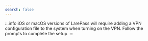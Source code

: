 ```yaml
---
search: false
---
```

<tabs>
<template #LarePass-mobile>
1. Open LarePass, go to **Settings** > **Account**.
2. Turn on the VPN switch.
   ![Enable VPN on LarePass mobile](/images/manual/use-cases/vpn-mobile.png#bordered)
</template>
<template #LarePass-desktop>
1. Open LarePass, click on the avatar area in the top left corner of the main interface.
2. Turn on the switch for **VPN connection** in the pop-up panel.
   ![Enable VPN on LarePass desktop](/images/manual/use-cases/vpn-desktop.png#bordered)
</template>
</tabs>

:::info 
iOS or macOS versions of LarePass will require adding a VPN configuration file to the system when turning on the VPN. Follow the prompts to complete the setup.
:::